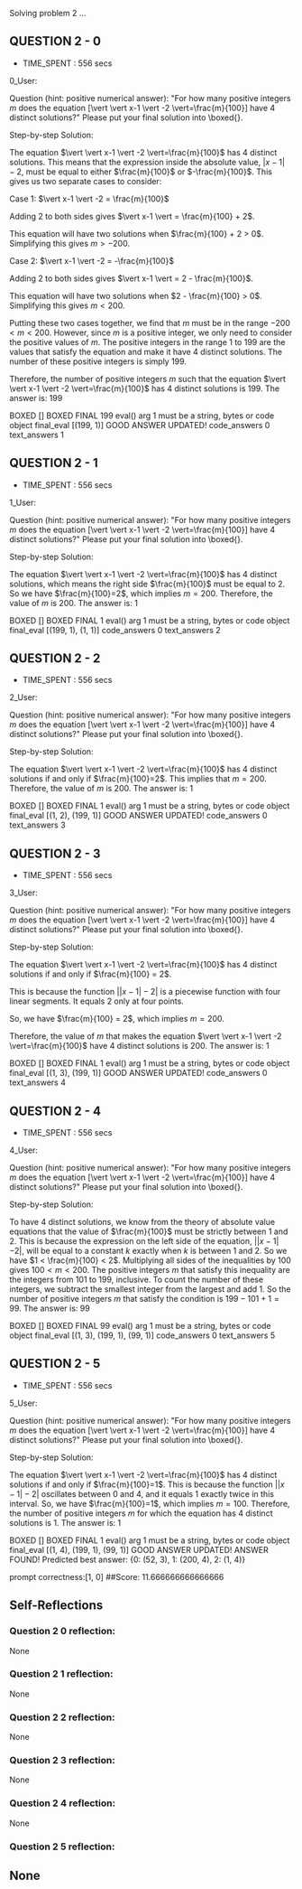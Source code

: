 Solving problem 2 ...



## QUESTION 2 - 0 
- TIME_SPENT : 556 secs

0_User:

Question (hint: positive numerical answer):
"For how many positive integers $m$ does the equation \[\vert \vert x-1 \vert -2 \vert=\frac{m}{100}\] have $4$ distinct solutions?"
Please put your final solution into \boxed{}.

Step-by-step Solution:



The equation $\vert \vert x-1 \vert -2 \vert=\frac{m}{100}$ has 4 distinct solutions. This means that the expression inside the absolute value, $\vert x-1 \vert -2$, must be equal to either $\frac{m}{100}$ or $-\frac{m}{100}$. This gives us two separate cases to consider:

Case 1: $\vert x-1 \vert -2 = \frac{m}{100}$

Adding 2 to both sides gives $\vert x-1 \vert = \frac{m}{100} + 2$.

This equation will have two solutions when $\frac{m}{100} + 2 > 0$. Simplifying this gives $m > -200$.

Case 2: $\vert x-1 \vert -2 = -\frac{m}{100}$

Adding 2 to both sides gives $\vert x-1 \vert = 2 - \frac{m}{100}$.

This equation will have two solutions when $2 - \frac{m}{100} > 0$. Simplifying this gives $m < 200$.

Putting these two cases together, we find that $m$ must be in the range $-200 < m < 200$. However, since $m$ is a positive integer, we only need to consider the positive values of $m$. The positive integers in the range $1$ to $199$ are the values that satisfy the equation and make it have 4 distinct solutions. The number of these positive integers is simply $199$.

Therefore, the number of positive integers $m$ such that the equation $\vert \vert x-1 \vert -2 \vert=\frac{m}{100}$ has 4 distinct solutions is 199. The answer is: $199$

BOXED []
BOXED FINAL 199
eval() arg 1 must be a string, bytes or code object final_eval
[(199, 1)]
GOOD ANSWER UPDATED!
code_answers 0 text_answers 1



## QUESTION 2 - 1 
- TIME_SPENT : 556 secs

1_User:

Question (hint: positive numerical answer):
"For how many positive integers $m$ does the equation \[\vert \vert x-1 \vert -2 \vert=\frac{m}{100}\] have $4$ distinct solutions?"
Please put your final solution into \boxed{}.

Step-by-step Solution:


The equation $\vert \vert x-1 \vert -2 \vert=\frac{m}{100}$ has 4 distinct solutions, which means the right side $\frac{m}{100}$ must be equal to 2.
So we have $\frac{m}{100}=2$, which implies $m=200$.
Therefore, the value of $m$ is 200. The answer is: $1$

BOXED []
BOXED FINAL 1
eval() arg 1 must be a string, bytes or code object final_eval
[(199, 1), (1, 1)]
code_answers 0 text_answers 2



## QUESTION 2 - 2 
- TIME_SPENT : 556 secs

2_User:

Question (hint: positive numerical answer):
"For how many positive integers $m$ does the equation \[\vert \vert x-1 \vert -2 \vert=\frac{m}{100}\] have $4$ distinct solutions?"
Please put your final solution into \boxed{}.

Step-by-step Solution:


The equation $\vert \vert x-1 \vert -2 \vert=\frac{m}{100}$ has 4 distinct solutions if and only if $\frac{m}{100}=2$.
This implies that $m=200$.
Therefore, the value of $m$ is 200. The answer is: $1$

BOXED []
BOXED FINAL 1
eval() arg 1 must be a string, bytes or code object final_eval
[(1, 2), (199, 1)]
GOOD ANSWER UPDATED!
code_answers 0 text_answers 3



## QUESTION 2 - 3 
- TIME_SPENT : 556 secs

3_User:

Question (hint: positive numerical answer):
"For how many positive integers $m$ does the equation \[\vert \vert x-1 \vert -2 \vert=\frac{m}{100}\] have $4$ distinct solutions?"
Please put your final solution into \boxed{}.

Step-by-step Solution:


The equation $\vert \vert x-1 \vert -2 \vert=\frac{m}{100}$ has 4 distinct solutions if and only if $\frac{m}{100} = 2$.

This is because the function $\vert \vert x-1 \vert -2 \vert$ is a piecewise function with four linear segments. It equals 2 only at four points.

So, we have $\frac{m}{100} = 2$, which implies $m = 200$.

Therefore, the value of $m$ that makes the equation $\vert \vert x-1 \vert -2 \vert=\frac{m}{100}$ have 4 distinct solutions is 200. The answer is: $1$

BOXED []
BOXED FINAL 1
eval() arg 1 must be a string, bytes or code object final_eval
[(1, 3), (199, 1)]
GOOD ANSWER UPDATED!
code_answers 0 text_answers 4



## QUESTION 2 - 4 
- TIME_SPENT : 556 secs

4_User:

Question (hint: positive numerical answer):
"For how many positive integers $m$ does the equation \[\vert \vert x-1 \vert -2 \vert=\frac{m}{100}\] have $4$ distinct solutions?"
Please put your final solution into \boxed{}.

Step-by-step Solution:


To have 4 distinct solutions, we know from the theory of absolute value equations that the value of $\frac{m}{100}$ must be strictly between 1 and 2. This is because the expression on the left side of the equation, $| |x-1| -2 |$, will be equal to a constant $k$ exactly when $k$ is between 1 and 2. So we have $1 < \frac{m}{100} < 2$. Multiplying all sides of the inequalities by 100 gives $100 < m < 200$. The positive integers $m$ that satisfy this inequality are the integers from 101 to 199, inclusive. To count the number of these integers, we subtract the smallest integer from the largest and add 1. So the number of positive integers $m$ that satisfy the condition is $199 - 101 + 1 = 99$. The answer is: $99$

BOXED []
BOXED FINAL 99
eval() arg 1 must be a string, bytes or code object final_eval
[(1, 3), (199, 1), (99, 1)]
code_answers 0 text_answers 5



## QUESTION 2 - 5 
- TIME_SPENT : 556 secs

5_User:

Question (hint: positive numerical answer):
"For how many positive integers $m$ does the equation \[\vert \vert x-1 \vert -2 \vert=\frac{m}{100}\] have $4$ distinct solutions?"
Please put your final solution into \boxed{}.

Step-by-step Solution:


The equation $\vert \vert x-1 \vert -2 \vert=\frac{m}{100}$ has 4 distinct solutions if and only if $\frac{m}{100}=1$. This is because the function $\vert \vert x-1 \vert -2 \vert$ oscillates between 0 and 4, and it equals 1 exactly twice in this interval. So, we have $\frac{m}{100}=1$, which implies $m=100$. Therefore, the number of positive integers $m$ for which the equation has 4 distinct solutions is 1. The answer is: $1$

BOXED []
BOXED FINAL 1
eval() arg 1 must be a string, bytes or code object final_eval
[(1, 4), (199, 1), (99, 1)]
GOOD ANSWER UPDATED!
ANSWER FOUND!
Predicted best answer: {0: (52, 3), 1: (200, 4), 2: (1, 4)}

prompt correctness:[1, 0]
##Score: 11.666666666666666

## Self-Reflections

### Question 2 0 reflection:
None
### Question 2 1 reflection:
None
### Question 2 2 reflection:
None
### Question 2 3 reflection:
None
### Question 2 4 reflection:
None
### Question 2 5 reflection:
None
---
